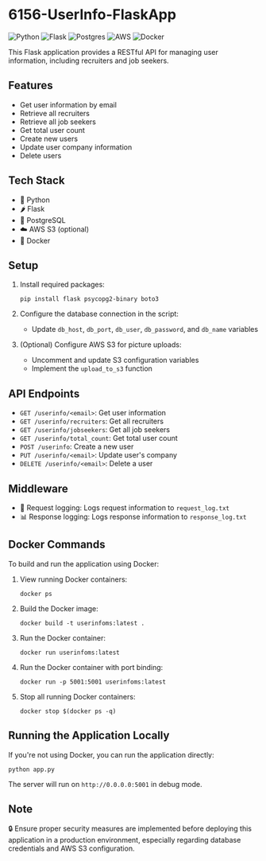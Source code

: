 # 6156-UserInfo-FlaskApp

![Python](https://img.shields.io/badge/python-3670A0?style=for-the-badge&logo=python&logoColor=ffdd54)
![Flask](https://img.shields.io/badge/flask-%23000.svg?style=for-the-badge&logo=flask&logoColor=white)
![Postgres](https://img.shields.io/badge/postgres-%23316192.svg?style=for-the-badge&logo=postgresql&logoColor=white)
![AWS](https://img.shields.io/badge/AWS-%23FF9900.svg?style=for-the-badge&logo=amazon-aws&logoColor=white)
![Docker](https://img.shields.io/badge/docker-%230db7ed.svg?style=for-the-badge&logo=docker&logoColor=white)

This Flask application provides a RESTful API for managing user information, including recruiters and job seekers.

## Features

- Get user information by email
- Retrieve all recruiters
- Retrieve all job seekers
- Get total user count
- Create new users
- Update user company information
- Delete users

## Tech Stack

- 🐍 Python
- 🌶️ Flask
- 🐘 PostgreSQL
- ☁️ AWS S3 (optional)
- 🐳 Docker

## Setup

1. Install required packages:
   ```
   pip install flask psycopg2-binary boto3
   ```

2. Configure the database connection in the script:
   - Update `db_host`, `db_port`, `db_user`, `db_password`, and `db_name` variables

3. (Optional) Configure AWS S3 for picture uploads:
   - Uncomment and update S3 configuration variables
   - Implement the `upload_to_s3` function

## API Endpoints

- `GET /userinfo/<email>`: Get user information
- `GET /userinfo/recruiters`: Get all recruiters
- `GET /userinfo/jobseekers`: Get all job seekers
- `GET /userinfo/total_count`: Get total user count
- `POST /userinfo`: Create a new user
- `PUT /userinfo/<email>`: Update user's company
- `DELETE /userinfo/<email>`: Delete a user

## Middleware

- 📝 Request logging: Logs request information to `request_log.txt`
- 📊 Response logging: Logs response information to `response_log.txt`

## Docker Commands

To build and run the application using Docker:

1. View running Docker containers:
   ```
   docker ps
   ```

2. Build the Docker image:
   ```
   docker build -t userinfoms:latest .
   ```

3. Run the Docker container:
   ```
   docker run userinfoms:latest
   ```

4. Run the Docker container with port binding:
   ```
   docker run -p 5001:5001 userinfoms:latest
   ```

5. Stop all running Docker containers:
   ```
   docker stop $(docker ps -q)
   ```

## Running the Application Locally

If you're not using Docker, you can run the application directly:

```
python app.py
```

The server will run on `http://0.0.0.0:5001` in debug mode.

## Note

🔒 Ensure proper security measures are implemented before deploying this application in a production environment, especially regarding database credentials and AWS S3 configuration.
